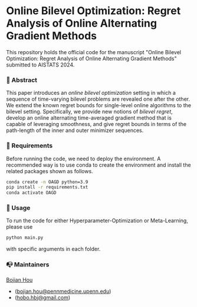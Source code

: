 # Online Bilevel Optimization: Regret Analysis of Online Alternating Gradient Methods

This repository holds the official code for the manuscript
"Online Bilevel Optimization: Regret Analysis of Online Alternating Gradient Methods"
submitted to AISTATS 2024.

### 🦸‍ Abstract
This paper introduces an _online bilevel optimization_ setting in which a sequence of time-varying bilevel problems are revealed one after the other. We extend the known regret bounds for single-level online algorithms to the bilevel setting. Specifically, we provide new notions of _bilevel regret_, develop an online alternating time-averaged gradient method that is capable of leveraging smoothness, and give regret bounds in terms of the path-length of the inner and outer minimizer sequences.

### 📝 Requirements

Before running the code, we need to deploy the environment.
A recommended way is to use conda to create the environment and install the related packages shown as follows.

```bash
conda create -n OAGD python=3.9
pip install -r requirements.txt
conda activate OAGD 
```

### 🔨 Usage
To run the code for either Hyperparameter-Optimization or Meta-Learning, 
please use 
```bash 
python main.py
``` 
with specific arguments in each folder.


### 📭 Maintainers
[Bojian Hou](http://bojianhou.com) 
- ([bojian.hou@pennmedicine.upenn.edu](mailto:bojian.hou@pennmedicine.upenn.edu))
- ([hobo.hbj@gmail.com](mailto:hobo.hbj@gmail.com))